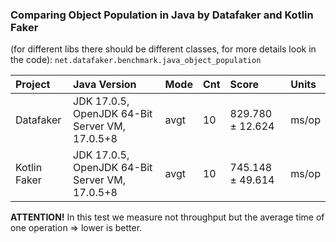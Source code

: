 ### Comparing Object Population in Java by Datafaker and Kotlin Faker

(for different libs there should be different classes, for more details look in the code):
`net.datafaker.benchmark.java_object_population`

| Project      | Java Version                                        | Mode | Cnt | Score               | Units |
|:-------------|:----------------------------------------------------|:-----|:----|:--------------------|:------|
| Datafaker    | JDK 17.0.5, OpenJDK 64-Bit Server VM, 17.0.5+8      | avgt | 10  | 829.780 ± 12.624    | ms/op |
| Kotlin Faker | JDK 17.0.5, OpenJDK 64-Bit Server VM, 17.0.5+8      | avgt | 10  | 745.148 ± 49.614    | ms/op |

**ATTENTION!** In this test we measure not throughput but the average time of one operation => lower is better.
